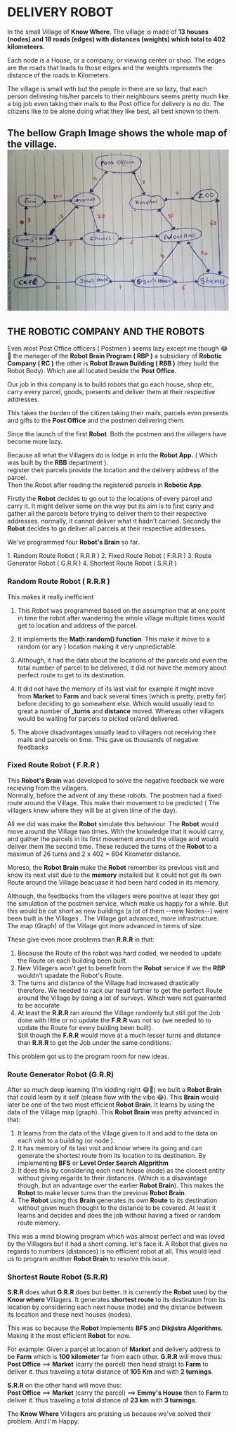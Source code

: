 # DELIVERY ROBOT 
In the small Village of __Know Where__. The village is made of __13 houses (nodes) and 18 roads (edges) with distances (weights) which total to 402 kilometeers.__

Each node is a House, or a company, or viewing center or shop. The edges are the roads that leads to those edges and the weights represents the distance of the roads in Kilometers.

The village is small with but the people in there are so lazy, that each person delivering his/her parcels to their neighbours seems pretty much like a big job even taking their mails to the Post office for delivery is no do. The citizens like to be alone doing what they like best, all best known to them. 

The bellow Graph Image shows the whole map of the village.  
![the graph of know where village](./village_graph.jpg)
---
## THE ROBOTIC COMPANY AND THE ROBOTS
 Even most Post Office officers ( Postmen ) seems lazy except me though 😂🤣 the manager of the __Robot Brain Program ( RBP )__ a subsidiary of __Robotic Company ( RC )__ the other is __Robot Brawn Building ( RBB )__ (they build the Robot Body). Which are all located beside the __Post Office__.
 
Our job in this company is to build robots that go each house, shop etc, carry every parcel, goods, presents and deliver them at their respective addresses. 

This takes the burden of the citizen taking their mails, parcels even presents and gifts to the __Post Office__ and the postmen delivering them.

Since the launch of the first __Robot__. Both the postmen and the villagers have become more lazy. 
 
Because all what the Villagers do is lodge in into the __Robot App.__  ( Which was built by the __RBB__ department ).  
register their parcels provide the location and the delivery address of the parcel.  
Then the Robot after reading the registered parcels in __Robotic App__. 

Firstly the __Robot__ decides to go out to the locations of every parcel and carry it. It might deliver some on the way but its aim is to first carry and gather all the parcels before trying to deliver them to their respective addresses. normally, it cannot deliver what it hadn't carried.
Secondly the __Robot__ decides to go deliver all parcels at their respective addresses.

 We've programmed four __Robot's Brain__ so far.

<div color="yellow">
    1. Random Route Robot ( R.R.R )
    2. Fixed Route Robot ( F.R.R )
    3. Route Generator Robot ( G.R.R )
    4. Shortest Route Robot ( S.R.R )
 </div>

### Random Route Robot ( R.R.R )
This makes it really inefficient
1. This Robot was programmed based on the assumption that at one point in time the robot after wandering the whole village multiple times would get to location and address of the parcel.
 
2. It implements the __Math.random() function__. This make it move to a random (or any ) location making it very unpredictable.

3. Although, it had the data about the locations of the parcels and even the total number of parcel to be delivered, it did not have the memory about perfect route to get to its destination. 

4. It did not have the memory of its last visit for example it might move from __Market__ to __Farm__ and back several times (which is pretty, pretty far) before deciding to go somewhere else. Which would usually lead to great a number of ___turns__ and __distance__ moved. 
Whereas other villagers would be waiting for parcels to picked or/and delivered. 

5. The above disadvantages usually lead to villagers not receiving their mails and parcels on time. This gave us thousands of negative feedbacks

### Fixed Route Robot ( F.R.R )
This __Robot's Brain__ was developed to solve the negative feedback we were recieving from the villagers.  
Normally, before the advent of any these robots. The postmen had a fixed route around the Village. This make their movement to be predicted ( The villagers knew where they will be at given time of the day).

All we did was make the __Robot__ simulate this behaviour. The __Robot__ would move around the Village two times. With the knowledge that it would carry, and gather the parcels in its first movement around the village and would deliver them the second time. These reduced the turns of the __Robot__ to a maximun of 26 turns and 2 x 402 = 804 Kilometer distance.

Moreso, the __Robot Brain__ make the __Robot__ remember its previous visit and know its next visit due to the __memory__ installed but it could not get its own Route around the Village beacuase it had been hard coded in its memory.

Although, the feedbacks from the villagers were positive at least they got the simulation of the postmen service, which make us happy for a while. But this would be cut short as new buildings (a lot of them --new Nodes--) were been built in the Villages . The Village got advanced, more infrastructure. The map (Graph) of the Village got more advanced in terms of size.

These give even more problems than __R.R.R__ in that:
1. Because the Route of the robot was hard coded, we needed to update the Route on each building been built.  
2. New Villagers won't get to benefit from the __Robot__ service if we the __RBP__ wouldn't upadate the Robot's Route.
3. The turns and distance of the Village had increased drastically therefore. We needed to rack our head further to get the perfect Route around the Village by doing a lot of surveys. Which were not guarranted to be accurate
4. At least the __R.R.R__ ran around the Village randomly but still got the Job done with little or no update the __F.R.R__ was not so (we needed to to update the Route for every bulding been built).  
Still though the __F.R.R__ would move at a much lesser turns and distance than __R.R.R__ to get the Job under the same conditions.

This problem got us to the program room for new ideas.

### Route Generator Robot (G.R.R)
After so much deep learning (I'm kidding right 😂🤣) we built a __Robot Brain__ that could learn by it self (please flow with the vibe 😂). 
This __Brain__ would later be one of the two most efficient __Robot Brain__. It learns by using the data of the Village map (graph).
This __Robot Brain__ was pretty advanced in that:
1. It learns from the data of the Vilage given to it and add to the data on each visit to a building (or node ). 
2. It has memory of its last visit and know where its going and can generate the shortest route from its location to its destination. By implementing __BFS__ or __Level Order Search Algprithm__
3. It does this by considering  each next house (node) as the closest entity without giving regards to their distances. (Which is a disavantage though, but an advantage over the earlier __Robot Brain__). This makes the __Robot__ to make lesser turns than the previous __Robot Brain__.
4. The __Robot__ using this __Brain__ generates its own __Route__ to its destination without given much thought to the distance to be covered. At least it learns and decides and does the job without having a fixed or random route memory.

This was a mind blowing program which was almost perfect and was loved by the Villagers but it had a short coming. let's face it. A Robot that gives no regards to numbers (distances) is no efficient robot at all. 
This would lead us to program another __Robot Brain__ to resolve this issue.

### Shortest Route Robot (S.R.R)
__S.R.R__ does what __G.R.R__ does but better. It is currently the __Robot__ used by the __Know where__ Villagers.
It generates __shortest route__ to its destinaton from its location by considering each next house (node) and the distance between its location and these next houses (nodes). 

This was so because the __Robot__ implements __BFS__ and __Dikjistra Algorithms__. Making it the most efficient __Robot__ for 
now.

For example: Given a parcel at location of __Market__ and delivery address to be __Farm__ which is __100 kilometer__ far from each other.
__G.R.R__ will move thus:  
    __Post Office__ ==> __Market__ (carry the parcel) then head straigt to __Farm__ to deliver it. thus traveling a total distance of __105 Km__ and with __2 turnings__.

__S.R.R__ on the other hand will move thus:  
    __Post Office__  ==> __Market__ (carry the parcel) ==> __Emmy's House__ then to __Farm__ to deliver it. thus traveling a total distance of __23 km__ with __3 turnings__. 

The __Know Where__ Villagers are praising us because we've solved their problem. And I'm Happy.